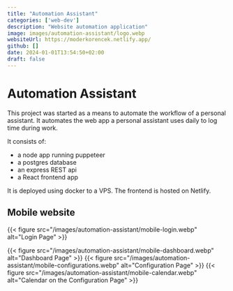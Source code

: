 ```yaml
---
title: "Automation Assistant"
categories: ['web-dev']
description: "Website automation application"
image: images/automation-assistant/logo.webp
websiteUrl: https://moderkorencek.netlify.app/
github: []
date: 2024-01-01T13:54:50+02:00
draft: false
---
```


# Automation Assistant
This project was started as a means to automate the workflow of a personal assistant. It automates the web app a personal assistant uses daily to log time during work. 

It consists of:
- a node app running puppeteer
- a postgres database
- an express REST api
- a React frontend app

It is deployed using docker to a VPS. The frontend is hosted on Netlify.

## Mobile website

{{< figure src="/images/automation-assistant/mobile-login.webp" alt="Login Page" >}}

{{< figure src="/images/automation-assistant/mobile-dashboard.webp" alt="Dashboard Page" >}}
{{< figure src="/images/automation-assistant/mobile-configurations.webp" alt="Configuration Page" >}}
{{< figure src="/images/automation-assistant/mobile-calendar.webp" alt="Calendar on the Configuration Page" >}}



